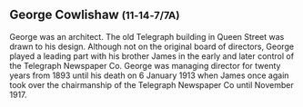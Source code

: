 ## George Cowlishaw <small>(11‑14‑7/7A)</small>

George was an architect. The old Telegraph building in Queen Street was drawn to his design. Although not on the original board of directors, George played a leading part with his brother James in the early and later control of the Telegraph Newspaper Co. George was managing director for twenty years from 1893 until his death on 6 January 1913 when James once again took over the chairmanship of the Telegraph Newspaper Co until November 1917. 
